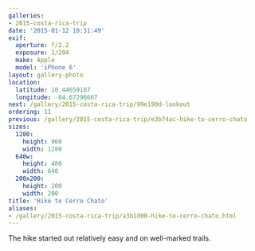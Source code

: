 ```yaml
---
galleries:
- 2015-costa-rica-trip
date: '2015-01-12 10:31:49'
exif:
  aperture: f/2.2
  exposure: 1/204
  make: Apple
  model: 'iPhone 6'
layout: gallery-photo
location:
  latitude: 10.44659167
  longitude: -84.67296667
next: /gallery/2015-costa-rica-trip/99e190d-lookout
ordering: 11
previous: /gallery/2015-costa-rica-trip/e3b74ac-hike-to-cerro-chato
sizes:
  1280:
    height: 960
    width: 1280
  640w:
    height: 480
    width: 640
  200x200:
    height: 200
    width: 200
title: 'Hike to Cerro Chato'
aliases:
- /gallery/2015-costa-rica-trip/a3b1d00-hike-to-cerro-chato.html
---
```


The hike started out relatively easy and on well-marked trails.
